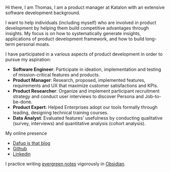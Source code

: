 Hi there, I am Thomas, I am a product manager at Katalon with an extensive software development background.

I want to help individuals (including myself) who are involved in product development by helping them build competitive advantages through insights. My focus is on how to systematically generate insights, applications of product development framework, and how to build long-term personal moats.

I have participated in a various aspects of product development in order to pursue my aspiration:

- **Software Engineer**: Participate in ideation, implementation and testing of mission-critical features and products.
- **Product Manager**: Research, proposed, implemented features, requirements and UX that maximize customer satisfactions and KPIs.
- **Product Researcher**: Organize and implement participant recruitment strategy and conduct user interviews to discover Persona and Job-to-be-done.
- **Product Expert**: Helped Enterprises adopt our tools formally through leading, designing technical training courses.
- **Data Analyst**: Evaluated features' usefulness by conducting qualitative (survey, interviews) and quantitative analysis (cohort analysis).

My online presence
- [Dafuq is that blog](https://dafuqisthatblog.wordpress.com/)
- [Github](https://github.com/minhthanh3145)
- [Linkedin](https://www.linkedin.com/in/thanh-minh-to/)


I practice writing [evergreen notes](https://notes.andymatuschak.org/Evergreen_notes) vigorously in [Obsidian](http://obsidian.md/).

